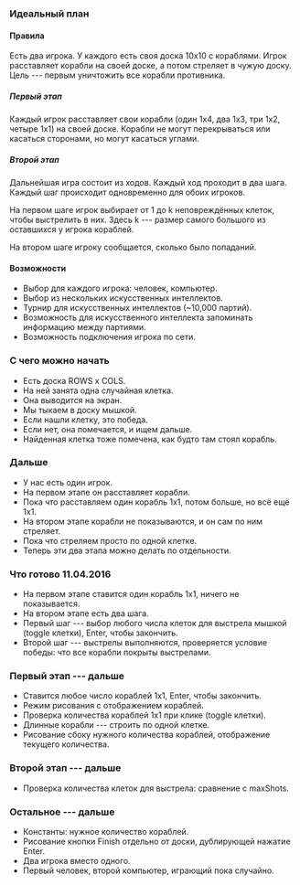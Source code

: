 ### Идеальный план

#### Правила

Есть два игрока.
У каждого есть своя доска 10x10 с кораблями.
Игрок расставляет корабли на своей доске, а потом стреляет в чужую доску.
Цель --- первым уничтожить все корабли противника.

##### Первый этап

Каждый игрок расставляет свои корабли (один 1x4, два 1x3, три 1x2, четыре 1x1) на своей доске.
Корабли не могут перекрываться или касаться сторонами, но могут касаться углами.

##### Второй этап

Дальнейшая игра состоит из ходов.
Каждый ход проходит в два шага.
Каждый шаг происходит одновременно для обоих игроков.

На первом шаге игрок выбирает от 1 до k неповреждённых клеток, чтобы выстрелить в них.
Здесь k --- размер самого большого из оставшихся у игрока кораблей.

На втором шаге игроку сообщается, сколько было попаданий.

#### Возможности

* Выбор для каждого игрока: человек, компьютер.
* Выбор из нескольких искусственных интеллектов.
* Турнир для искусственных интеллектов (~10,000 партий).
* Возможность для искусственного интеллекта запоминать информацию между партиями.
* Возможность подключения игрока по сети.

### С чего можно начать

* Есть доска ROWS x COLS.
* На ней занята одна случайная клетка.
* Она выводится на экран.
* Мы тыкаем в доску мышкой.
* Если нашли клетку, это победа.
* Если нет, она помечается, и ищем дальше.
* Найденная клетка тоже помечена, как будто там стоял корабль.

### Дальше

* У нас есть один игрок.
* На первом этапе он расставляет корабли.
* Пока что расставляем один корабль 1x1, потом больше, но всё ещё 1x1.
* На втором этапе корабли не показываются, и он сам по ним стреляет.
* Пока что стреляем просто по одной клетке.
* Теперь эти два этапа можно делать по отдельности.

### Что готово 11.04.2016

* На первом этапе ставится один корабль 1x1, ничего не показывается.
* На втором этапе есть два шага.
* Первый шаг --- выбор любого числа клеток для выстрела мышкой (toggle клетки), Enter, чтобы закончить.
* Второй шаг --- выстрелы выполняются, проверяется условие победы: что все корабли покрыты выстрелами.

### Первый этап --- дальше

* Ставится любое число кораблей 1x1, Enter, чтобы закончить.
* Режим рисования с отображением кораблей.
* Проверка количества кораблей 1x1 при клике (toggle клетки).
* Длинные корабли --- строить по одной клетке.
* Рисование сбоку нужного количества кораблей, отображение текущего количества.

### Второй этап --- дальше

* Проверка количества клеток для выстрела: сравнение с maxShots.

### Остальное --- дальше

* Константы: нужное количество кораблей.
* Рисование кнопки Finish отдельно от доски, дублирующей нажатие Enter.
* Два игрока вместо одного.
* Первый человек, второй компьютер, играющий пока случайно.
